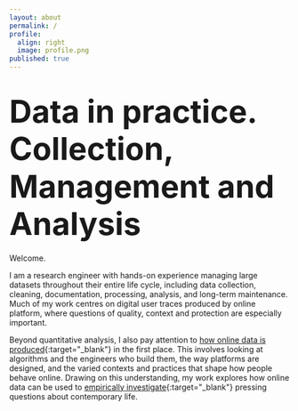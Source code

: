 ```yaml
---
layout: about
permalink: /
profile:
  align: right
  image: profile.png
published: true
---
```


# <span style="font-size: 3.5rem; line-height: 1.2;">Data in practice. Collection, Management and Analysis</span>

Welcome.

I am a research engineer with hands-on experience managing large datasets throughout their entire life cycle, including data collection, cleaning, documentation, processing, analysis, and long-term maintenance. Much of my work centres on digital user traces produced by online platform, where questions of quality, context and protection are especially important.

Beyond quantitative analysis, I also pay attention to [how online data is produced](https://m-boualami.github.io/projects/qual-projet/){:target="_blank"} in the first place. This involves looking at algorithms and the engineers who build them, the way platforms are designed, and the varied contexts and practices that shape how people behave online. Drawing on this understanding, my work explores how online data can be used to [empirically investigate](https://m-boualami.github.io/projects/quant-project/){:target="_blank"} pressing questions about contemporary life.



